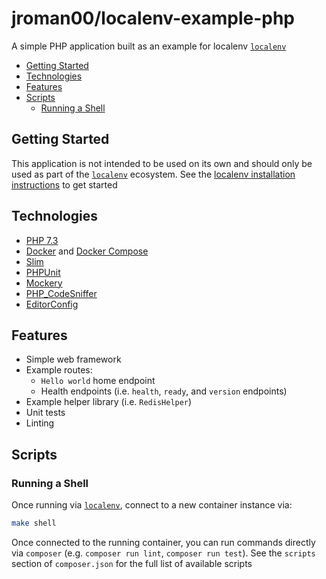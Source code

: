 <!-- omit in toc -->
# jroman00/localenv-example-php

A simple PHP application built as an example for localenv [`localenv`](https://github.com/jroman00/localenv)

- [Getting Started](#getting-started)
- [Technologies](#technologies)
- [Features](#features)
- [Scripts](#scripts)
  - [Running a Shell](#running-a-shell)

## Getting Started

This application is not intended to be used on its own and should only be used as part of the [`localenv`](https://github.com/jroman00/localenv) ecosystem. See the [localenv installation instructions](https://github.com/jroman00/localenv/blob/master/README.md) to get started

## Technologies

* [PHP 7.3](https://secure.php.net/)
* [Docker](https://www.docker.com/) and [Docker Compose](https://docs.docker.com/compose/)
* [Slim](https://www.slimframework.com/)
* [PHPUnit](https://phpunit.de/)
* [Mockery](http://docs.mockery.io/en/latest/)
* [PHP\_CodeSniffer](https://github.com/squizlabs/PHP_CodeSniffer)
* [EditorConfig](https://editorconfig.org/)

## Features

* Simple web framework
* Example routes:
  * `Hello world` home endpoint
  * Health endpoints (i.e. `health`, `ready`, and `version` endpoints)
* Example helper library (i.e. `RedisHelper`)
* Unit tests
* Linting

## Scripts

### Running a Shell

Once running via [`localenv`](https://github.com/jroman00/localenv), connect to a new container instance via:

```bash
make shell
```

Once connected to the running container, you can run commands directly via `composer` (e.g. `composer run lint`, `composer run test`). See the `scripts` section of `composer.json` for the full list of available scripts
